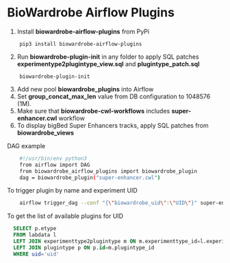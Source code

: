 # BioWardrobe Airflow Plugins

1. Install **biowardrobe-airflow-plugins** from PyPi

```
    pip3 install biowardrobe-airflow-plugins
```

2. Run **biowardrobe-plugin-init** in any folder to apply SQL patches
**experimentype2plugintype_view.sql** and **plugintype_patch.sql**
```
    biowardrobe-plugin-init
```
3. Add new pool **biowardrobe_plugins** into Airflow
4. Set **group_concat_max_len** value from DB configuration to 1048576 (1M).
5. Make sure that **biowardrobe-cwl-workflows** includes **super-enhancer.cwl** workflow
6. To display bigBed Super Enhancers tracks, apply SQL patches from **biowardrobe_views**

DAG example
```bash
    #!/usr/bin/env python3
    from airflow import DAG
    from biowardrobe_airflow_plugins import biowardrobe_plugin
    dag = biowardrobe_plugin("super-enhancer.cwl")
```

To trigger plugin by name and experiment UID
```bash
    airflow trigger_dag --conf "{\"biowardrobe_uid\":\"UID\"}" super-enhancer
```

To get the list of available plugins for UID
```sql
  SELECT p.etype 
  FROM labdata l
  LEFT JOIN experimenttype2plugintype m ON m.experimenttype_id=l.experimenttype_id
  LEFT JOIN plugintype p ON p.id=m.plugintype_id
  WHERE uid='uid'
```